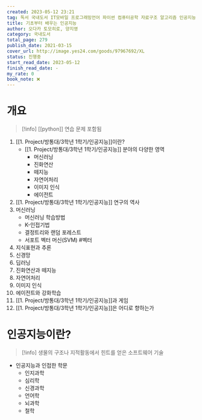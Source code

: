 ```yaml
---
created: 2023-05-12 23:21
tag: 독서 국내도서 IT모바일 프로그래밍언어 파이썬 컴퓨터공학 자료구조 알고리즘 인공지능
title: 기초부터 배우는 인공지능
author: 오다카 토모히로, 양지영
category: 국내도서
total_page: 279
publish_date: 2021-03-15
cover_url: http://image.yes24.com/goods/97967692/XL
status: 진행중
start_read_date: 2023-05-12
finish_read_date: -
my_rate: 0
book_note: ❌
---
```


# 개요
> [!info] [[python]] 연습 문제 포함됨 
1. [[1. Project/방통대/3학년 1학기/인공지능]]이란?
	- [[1. Project/방통대/3학년 1학기/인공지능]] 분야의 다양한 영역 
		- 머신러닝
		- 진화연산
		- 떼지능
		- 자연어처리
		- 이미지 인식
		- 에이전트
2. [[1. Project/방통대/3학년 1학기/인공지능]] 연구의 역사
3. 머신러닝
	- 머신러닝 학습방법
	- K-인접기법
	- 결정트리와 랜덤 포레스트
	- 서포트 벡터 머신(SVM) #벡터
4. 지식표현과 추론
5. 신경망
6. 딥러닝
7. 진화연산과 떼지능
8. 자연어처리
9. 이미지 인식
10. 에이전트와 강화학습
11. [[1. Project/방통대/3학년 1학기/인공지능]]과 게임
12. [[1. Project/방통대/3학년 1학기/인공지능]]은 어디로 향하는가

# 인공지능이란?
> [!info]  생물의 구조나 지적활동에서 힌트를 얻은 소프트웨어 기술
- 인공지능과 인접한 학문
	- 인지과학
	- 심리학
	- 신경과학
	- 언어학
	- 뇌과학
	- 철학